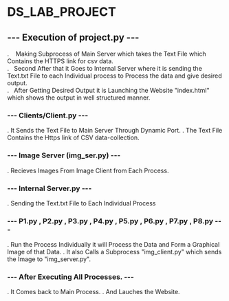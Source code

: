# DS_LAB_PROJECT


## **---    Execution of project.py   ---**


   .&nbsp;&nbsp;&nbsp; Making Subprocess of Main Server which takes the Text File which Contains the HTTPS link for csv data.</br>
   .&nbsp;&nbsp;&nbsp;Second After that it Goes to Internal Server where it is sending the Text.txt File to each Individual process to Process the data and give        desired output.</br>
   .&nbsp;&nbsp;&nbsp;After Getting Desired Output it is Launching the Website "index.html" which shows the output in well structured manner.</br>


### **---    Clients/Client.py    ---**


   .  It Sends the Text File to Main Server Through Dynamic Port.
   .  The Text File Contains the Https link of CSV data-collection.


### **---    Image Server (img_ser.py)   ---**
   
   
   .  Recieves Images From Image Client from Each Process.
   
   
### **---    Internal Server.py   ---**
   
   
   .  Sending the Text.txt File to Each Individual Process


### **---   P1.py , P2.py , P3.py , P4.py , P5.py , P6.py , P7.py , P8.py   ---**
   
   
   .  Run the Process Individually it will Process the Data and Form a Graphical Image of that Data.
   .  It also Calls a Subprocess "img_client.py" which sends the Image to "img_server.py".


### **---    After Executing All Processes.  ---**


   .  It Comes back to Main Process.
   .  And Lauches the Website.
